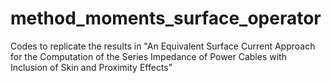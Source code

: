 # method_moments_surface_operator
Codes to replicate the results in "An Equivalent Surface Current Approach for the Computation of the Series Impedance of Power Cables with Inclusion of Skin and Proximity Effects"

